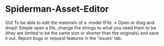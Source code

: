 # Spiderman-Asset-Editor
GUI To be able to edit the materials of a .model (File -> Open or drag and drop)! Simple open a file, change the strings to what you need them to be (they are limited to be the same size or shorter than the originals) and save it out. Report bugs or request features in the 'issues' tab.
